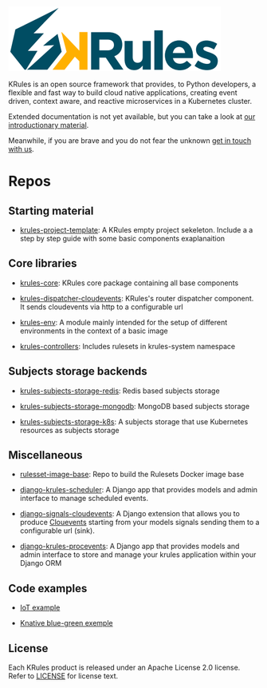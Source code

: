 ![](.support/krules_ext_logo.png)

KRules is an open source framework that provides, to Python developers, a flexible and fast way to build cloud native applications, 
creating event driven, context aware, and reactive microservices in a Kubernetes cluster.

Extended documentation is not yet available, but you can take a look at [our introductionary material](https://intro.krules.io).

Meanwhile, if you are brave and you do not fear the unknown [get in touch with us](mailto:info@airspot.tech). 

# Repos

## Starting material

- [krules-project-template](https://github.com/airspot-dev/krules-project-template): A KRules empty project sekeleton. Include a a step by step guide with some basic components exaplanaition

## Core libraries

- [krules-core](https://github.com/airspot-dev/krules-core): KRules core package containing all base components

- [krules-dispatcher-cloudevents](https://github.com/airspot-dev/krules-dispatcher-cloudevents): KRules's router dispatcher component.
It sends cloudevents via http to a configurable url

- [krules-env](https://github.com/airspot-dev/krules-env): A module mainly intended for the setup of different environments in the context of a basic image

- [krules-controllers](https://github.com/airspot-dev/krules-controllers): Includes rulesets in krules-system namespace

## Subjects storage backends

- [krules-subjects-storage-redis](https://github.com/airspot-dev/krules-subjects-storage-redis): Redis based subjects storage

- [krules-subjects-storage-mongodb](https://github.com/airspot-dev/krules-subjects-storage-mongodb): MongoDB based subjects storage

- [krules-subjects-storage-k8s](https://github.com/airspot-dev/krules-subjects-storage-k8s): A subjects storage that use Kubernetes resources as subjects storage 

## Miscellaneous

- [rulesset-image-base](https://github.com/airspot-dev/rulesset-image-base): Repo to build the Rulesets Docker image base 

- [django-krules-scheduler](https://github.com/airspot-dev/django-krules-scheduler): A Django app that provides models and admin interface to manage scheduled events.

- [django-signals-cloudevents](https://github.com/airspot-dev/django-signals-cloudevents): A Django extension that allows you to produce [Clouevents](https://cloudevents.io/) starting from your models signals sending them to a configurable url (sink).

- [django-krules-procevents](https://github.com/airspot-dev/django-krules-procevents): A Django app that provides models and admin interface to store and manage your krules application within your Django ORM

## Code examples

- [IoT example](https://github.com/airspot-dev/iot-demo)

- [Knative blue-green exemple](https://github.com/airspot-dev/knative-bluegreen-demo)

## License

Each KRules product is released under an Apache License 2.0 license. Refer to [LICENSE](LICENSE) for license text.

